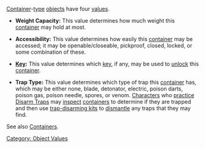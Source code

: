 [Container](:Category:_Containers.md "wikilink")-[type](:Category:_Object_Types.md "wikilink")
[objects](:Category:_Objects.md "wikilink") have four
[values](:Category:_Object_Values.md "wikilink").

-   **Weight Capacity:** This value determines how much weight this
    [container](:Category:_Containers.md "wikilink") may hold at most.

<!-- -->

-   **Accessibility:** This value determines how easily this
    [container](:Category:_Containers.md "wikilink") may be accessed; it
    may be openable/closeable, pickproof, closed, locked, or some
    combination of these.

<!-- -->

-   **[Key](:Category:_Keys.md "wikilink"):** This value determines
    which [key](:Category:_Keys.md "wikilink"), if any, may be used to
    [unlock](Unlock.md "wikilink") this
    [container](:Category:_Containers.md "wikilink").

<!-- -->

-   **Trap Type:** This value determines which type of trap this
    [container](:Category:_Containers.md "wikilink") has, which may be
    either none, blade, detonator, electric, poison darts, poison gas,
    poison needle, spores, or venom.
    [Characters](:Category:_Characters.md "wikilink") who
    [practice](Practice.md "wikilink") [Disarm
    Traps](Disarm_Traps.md "wikilink") may
    [inspect](Inspect.md "wikilink")
    [containers](:Category:_Containers.md "wikilink") to determine if
    they are trapped and then use [trap-disarming
    kits](:Category:_Trap-Disarming_Kits.md "wikilink") to
    [dismantle](Dismantle.md "wikilink") any traps that they may find.

See also [Containers](:Category:_Containers.md "wikilink").

[Category: Object Values](Category:_Object_Values "wikilink")
